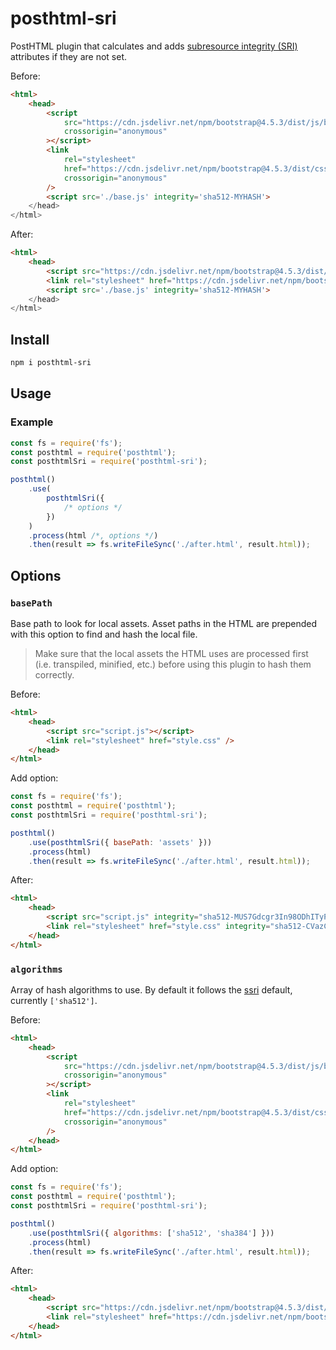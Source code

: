 # posthtml-sri

PostHTML plugin that calculates and adds [subresource integrity (SRI)] attributes if they are not set.

Before:

```html
<html>
	<head>
		<script
			src="https://cdn.jsdelivr.net/npm/bootstrap@4.5.3/dist/js/bootstrap.bundle.min.js"
			crossorigin="anonymous"
		></script>
		<link
			rel="stylesheet"
			href="https://cdn.jsdelivr.net/npm/bootstrap@4.5.3/dist/css/bootstrap.min.css"
			crossorigin="anonymous"
		/>
		<script src='./base.js' integrity='sha512-MYHASH'>
	</head>
</html>
```

After:

```html
<html>
	<head>
		<script src="https://cdn.jsdelivr.net/npm/bootstrap@4.5.3/dist/js/bootstrap.bundle.min.js" crossorigin="anonymous" integrity="sha512-iceXjjbmB2rwoX93Ka6HAHP+B76IY1z0o3h+N1PeDtRSsyeetU3/0QKJqGyPJcX63zysNehggFwMC/bi7dvMig=="></script>
		<link rel="stylesheet" href="https://cdn.jsdelivr.net/npm/bootstrap@4.5.3/dist/css/bootstrap.min.css" crossorigin="anonymous" integrity="sha512-oc9+XSs1H243/FRN9Rw62Fn8EtxjEYWHXRvjS43YtueEewbS6ObfXcJNyohjHqVKFPoXXUxwc+q1K7Dee6vv9g==">
		<script src='./base.js' integrity='sha512-MYHASH'>
	</head>
</html>
```

## Install

```bash
npm i posthtml-sri
```

## Usage

### Example

```js
const fs = require('fs');
const posthtml = require('posthtml');
const posthtmlSri = require('posthtml-sri');

posthtml()
	.use(
		posthtmlSri({
			/* options */
		})
	)
	.process(html /*, options */)
	.then(result => fs.writeFileSync('./after.html', result.html));
```

## Options

### `basePath`

Base path to look for local assets. Asset paths in the HTML are prepended with this option to find and hash the local file.

> Make sure that the local assets the HTML uses are processed first (i.e. transpiled, minified, etc.) before using this plugin to hash them correctly.

Before:
```html
<html>
	<head>
		<script src="script.js"></script>
		<link rel="stylesheet" href="style.css" />
	</head>
</html>
```

Add option:

```js
const fs = require('fs');
const posthtml = require('posthtml');
const posthtmlSri = require('posthtml-sri');

posthtml()
	.use(posthtmlSri({ basePath: 'assets' }))
	.process(html)
	.then(result => fs.writeFileSync('./after.html', result.html));
```

After:

```html
<html>
	<head>
		<script src="script.js" integrity="sha512-MUS7Gdcgr3In98ODhITyPjXWdWE9dezoOcyopcyYXzpFz2LrOApCRupkTwgiaS31+DhQacgbQ5T1hlGWPiBNGQ=="></script>
		<link rel="stylesheet" href="style.css" integrity="sha512-CVazCeMWuNKPH6VzeuYxVGC3JKXVQB/wqncMrpHoS3wJclPNeKN+SxO/zz1A9U3s2zczk/Yx1iZEJ6+CwJW81A==">
	</head>
</html>
```

### `algorithms`

Array of hash algorithms to use. By default it follows the [ssri] default, currently `['sha512']`.

Before:

```html
<html>
	<head>
		<script
			src="https://cdn.jsdelivr.net/npm/bootstrap@4.5.3/dist/js/bootstrap.bundle.min.js"
			crossorigin="anonymous"
		></script>
		<link
			rel="stylesheet"
			href="https://cdn.jsdelivr.net/npm/bootstrap@4.5.3/dist/css/bootstrap.min.css"
			crossorigin="anonymous"
		/>
	</head>
</html>
```

Add option:

```js
const fs = require('fs');
const posthtml = require('posthtml');
const posthtmlSri = require('posthtml-sri');

posthtml()
	.use(posthtmlSri({ algorithms: ['sha512', 'sha384'] }))
	.process(html)
	.then(result => fs.writeFileSync('./after.html', result.html));
```

After:

```html
<html>
	<head>
		<script src="https://cdn.jsdelivr.net/npm/bootstrap@4.5.3/dist/js/bootstrap.bundle.min.js" crossorigin="anonymous" integrity="sha512-iceXjjbmB2rwoX93Ka6HAHP+B76IY1z0o3h+N1PeDtRSsyeetU3/0QKJqGyPJcX63zysNehggFwMC/bi7dvMig== sha384-ho+j7jyWK8fNQe+A12Hb8AhRq26LrZ/JpcUGGOn+Y7RsweNrtN/tE3MoK7ZeZDyx"></script>
		<link rel="stylesheet" href="https://cdn.jsdelivr.net/npm/bootstrap@4.5.3/dist/css/bootstrap.min.css" crossorigin="anonymous" integrity="sha512-oc9+XSs1H243/FRN9Rw62Fn8EtxjEYWHXRvjS43YtueEewbS6ObfXcJNyohjHqVKFPoXXUxwc+q1K7Dee6vv9g== sha384-TX8t27EcRE3e/ihU7zmQxVncDAy5uIKz4rEkgIXeMed4M0jlfIDPvg6uqKI2xXr2">
	</head>
</html>
```

[subresource integrity (sri)]: https://developer.mozilla.org/en-US/docs/Web/Security/Subresource_Integrity
[ssri]: https://www.npmjs.com/package/ssri
